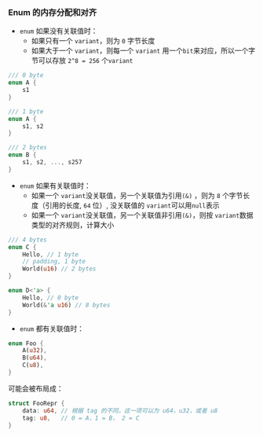### Enum 的内存分配和对齐

- `enum` 如果没有关联值时：
    - 如果只有一个 `variant`，则为 `0` 字节长度
    - 如果大于一个 `variant`，则每一个 `variant` 用一个`bit`来对应，所以一个字节可以存放 `2^8 = 256` 个`variant`
```rust
/// 0 byte
enum A {
    s1
} 

/// 1 byte
enum A {
    s1, s2
}

/// 2 bytes
enum B {
    s1, s2, ..., s257
}
```
- `enum` 如果有关联值时：
    - 如果一个 `variant`没关联值，另一个关联值为引用`(&)` ，则为 `8` 个字节长度（引用的长度, `64` 位）, 没关联值的 `variant`可以用`null`表示
    - 如果一个 `variant`没关联值，另一个关联值非引用`(&)`，则按 `variant`数据类型的对齐规则，计算大小
```rust
/// 4 bytes
enum C {
    Hello, // 1 byte 
    // padding, 1 byte
    World(u16) // 2 bytes
}

enum D<'a> {
    Hello, // 0 byte
    World(&'a u16) // 8 bytes
}
```

- `enum` 都有关联值时：
```rust
enum Foo {
    A(u32),
    B(u64),
    C(u8),
}
```
可能会被布局成：
```rust
struct FooRepr {
    data: u64, // 根据 tag 的不同，这一项可以为 u64，u32，或者 u8
    tag: u8,   // 0 = A，1 = B， 2 = C
}
```